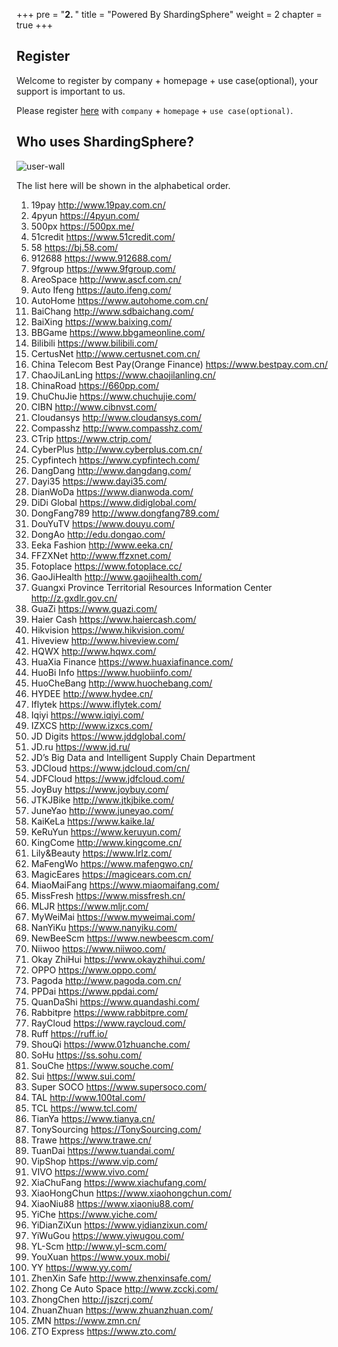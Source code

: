 +++
pre = "<b>2. </b>"
title = "Powered By ShardingSphere"
weight = 2
chapter = true
+++

## Register

Welcome to register by company + homepage + use case(optional), your support is important to us.

Please register [here](https://github.com/sharding-sphere/sharding-sphere/issues/234) with `company` + `homepage` + `use case(optional)`.

## Who uses ShardingSphere?
 
![user-wall](https://shardingsphere.apache.org/community/image/poweredby/user-wall.png)

The list here will be shown in the alphabetical order.

1. 19pay http://www.19pay.com.cn/
1. 4pyun https://4pyun.com/
1. 500px https://500px.me/
1. 51credit https://www.51credit.com/
1. 58 https://bj.58.com/
1. 912688 https://www.912688.com/
1. 9fgroup https://www.9fgroup.com/
1. AreoSpace http://www.ascf.com.cn/
1. Auto Ifeng https://auto.ifeng.com/
1. AutoHome https://www.autohome.com.cn/
1. BaiChang http://www.sdbaichang.com/
1. BaiXing https://www.baixing.com/
1. BBGame https://www.bbgameonline.com/
1. Bilibili https://www.bilibili.com/
1. CertusNet http://www.certusnet.com.cn/
1. China Telecom Best Pay(Orange Finance) https://www.bestpay.com.cn/
1. ChaoJiLanLing https://www.chaojilanling.cn/
1. ChinaRoad https://660pp.com/
1. ChuChuJie https://www.chuchujie.com/
1. CIBN http://www.cibnvst.com/ 
1. Cloudansys http://www.cloudansys.com/
1. Compasshz http://www.compasshz.com/
1. CTrip https://www.ctrip.com/
1. CyberPlus http://www.cyberplus.com.cn/
1. Cypfintech https://www.cypfintech.com/
1. DangDang http://www.dangdang.com/
1. Dayi35 https://www.dayi35.com/
1. DianWoDa https://www.dianwoda.com/
1. DiDi Global https://www.didiglobal.com/
1. DongFang789 http://www.dongfang789.com/
1. DouYuTV https://www.douyu.com/
1. DongAo http://edu.dongao.com/
1. Eeka Fashion http://www.eeka.cn/
1. FFZXNet http://www.ffzxnet.com/
1. Fotoplace https://www.fotoplace.cc/
1. GaoJiHealth http://www.gaojihealth.com/
1. Guangxi Province Territorial Resources Information Center http://z.gxdlr.gov.cn/
1. GuaZi https://www.guazi.com/
1. Haier Cash https://www.haiercash.com/
1. Hikvision https://www.hikvision.com/ 
1. Hiveview http://www.hiveview.com/
1. HQWX http://www.hqwx.com/
1. HuaXia Finance https://www.huaxiafinance.com/
1. HuoBi Info https://www.huobiinfo.com/
1. HuoCheBang http://www.huochebang.com/
1. HYDEE http://www.hydee.cn/
1. Iflytek https://www.iflytek.com/
1. Iqiyi https://www.iqiyi.com/
1. IZXCS http://www.izxcs.com/
1. JD Digits https://www.jddglobal.com/
1. JD.ru https://www.jd.ru/
1. JD’s Big Data and Intelligent Supply Chain Department
1. JDCloud https://www.jdcloud.com/cn/
1. JDFCloud https://www.jdfcloud.com/
1. JoyBuy https://www.joybuy.com/
1. JTKJBike http://www.jtkjbike.com/ 
1. JuneYao http://www.juneyao.com/
1. KaiKeLa https://www.kaike.la/
1. KeRuYun https://www.keruyun.com/
1. KingCome http://www.kingcome.cn/
1. Lily&Beauty https://www.lrlz.com/
1. MaFengWo https://www.mafengwo.cn/
1. MagicEares https://magicears.com.cn/
1. MiaoMaiFang https://www.miaomaifang.com/
1. MissFresh https://www.missfresh.cn/
1. MLJR https://www.mljr.com/
1. MyWeiMai https://www.myweimai.com/
1. NanYiKu https://www.nanyiku.com/
1. NewBeeScm https://www.newbeescm.com/
1. Niiwoo https://www.niiwoo.com/
1. Okay ZhiHui https://www.okayzhihui.com/
1. OPPO https://www.oppo.com/
1. Pagoda http://www.pagoda.com.cn/
1. PPDai https://www.ppdai.com/
1. QuanDaShi https://www.quandashi.com/
1. Rabbitpre https://www.rabbitpre.com/
1. RayCloud https://www.raycloud.com/
1. Ruff https://ruff.io/
1. ShouQi https://www.01zhuanche.com/
1. SoHu https://ss.sohu.com/
1. SouChe https://www.souche.com/
1. Sui https://www.sui.com/
1. Super SOCO https://www.supersoco.com/
1. TAL http://www.100tal.com/
1. TCL https://www.tcl.com/
1. TianYa https://www.tianya.cn/
1. TonySourcing  https://TonySourcing.com/
1. Trawe https://www.trawe.cn/
1. TuanDai https://www.tuandai.com/
1. VipShop https://www.vip.com/
1. VIVO https://www.vivo.com/
1. XiaChuFang https://www.xiachufang.com/
1. XiaoHongChun https://www.xiaohongchun.com/
1. XiaoNiu88 https://www.xiaoniu88.com/
1. YiChe https://www.yiche.com/
1. YiDianZiXun https://www.yidianzixun.com/
1. YiWuGou https://www.yiwugou.com/
1. YL-Scm http://www.yl-scm.com/
1. YouXuan https://www.youx.mobi/
1. YY https://www.yy.com/
1. ZhenXin Safe http://www.zhenxinsafe.com/
1. Zhong Ce Auto Space http://www.zcckj.com/
1. ZhongChen http://jszcrj.com/
1. ZhuanZhuan https://www.zhuanzhuan.com/
1. ZMN https://www.zmn.cn/
1. ZTO Express https://www.zto.com/
